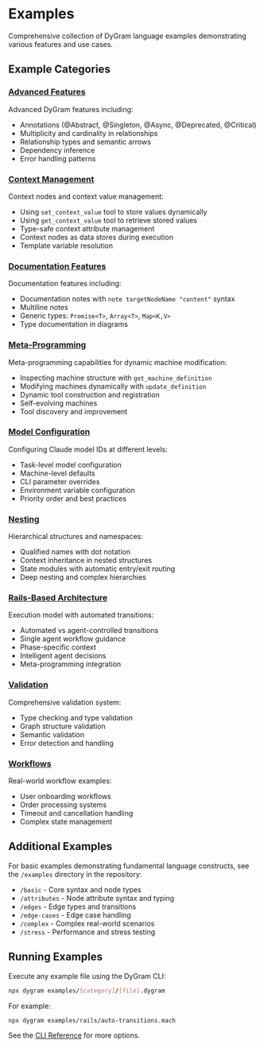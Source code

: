# Examples

Comprehensive collection of DyGram language examples demonstrating various features and use cases.

## Example Categories

### [Advanced Features](advanced.md)
Advanced DyGram features including:
- Annotations (@Abstract, @Singleton, @Async, @Deprecated, @Critical)
- Multiplicity and cardinality in relationships
- Relationship types and semantic arrows
- Dependency inference
- Error handling patterns

### [Context Management](context.md)
Context nodes and context value management:
- Using `set_context_value` tool to store values dynamically
- Using `get_context_value` tool to retrieve stored values
- Type-safe context attribute management
- Context nodes as data stores during execution
- Template variable resolution

### [Documentation Features](documentation.md)
Documentation features including:
- Documentation notes with `note targetNodeName "content"` syntax
- Multiline notes
- Generic types: `Promise<T>`, `Array<T>`, `Map<K,V>`
- Type documentation in diagrams

### [Meta-Programming](meta-programming.md)
Meta-programming capabilities for dynamic machine modification:
- Inspecting machine structure with `get_machine_definition`
- Modifying machines dynamically with `update_definition`
- Dynamic tool construction and registration
- Self-evolving machines
- Tool discovery and improvement

### [Model Configuration](model-configuration.md)
Configuring Claude model IDs at different levels:
- Task-level model configuration
- Machine-level defaults
- CLI parameter overrides
- Environment variable configuration
- Priority order and best practices

### [Nesting](nesting.md)
Hierarchical structures and namespaces:
- Qualified names with dot notation
- Context inheritance in nested structures
- State modules with automatic entry/exit routing
- Deep nesting and complex hierarchies

### [Rails-Based Architecture](rails.md)
Execution model with automated transitions:
- Automated vs agent-controlled transitions
- Single agent workflow guidance
- Phase-specific context
- Intelligent agent decisions
- Meta-programming integration

### [Validation](validation.md)
Comprehensive validation system:
- Type checking and type validation
- Graph structure validation
- Semantic validation
- Error detection and handling

### [Workflows](workflows.md)
Real-world workflow examples:
- User onboarding workflows
- Order processing systems
- Timeout and cancellation handling
- Complex state management

## Additional Examples

For basic examples demonstrating fundamental language constructs, see the `/examples` directory in the repository:
- `/basic` - Core syntax and node types
- `/attributes` - Node attribute syntax and typing
- `/edges` - Edge types and transitions
- `/edge-cases` - Edge case handling
- `/complex` - Complex real-world scenarios
- `/stress` - Performance and stress testing

## Running Examples

Execute any example file using the DyGram CLI:

```bash
npx dygram examples/[category]/[file].dygram
```

For example:
```bash
npx dygram examples/rails/auto-transitions.mach
```

See the [CLI Reference](../reference/cli-reference.md) for more options.
